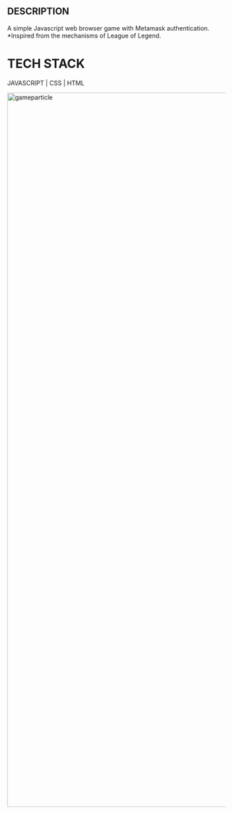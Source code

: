 ## DESCRIPTION
A simple Javascript web browser  game with Metamask authentication. *Inspired from the mechanisms of League of Legend.

# TECH STACK
JAVASCRIPT | CSS | HTML

<img width="1644" alt="gameparticle" src="https://user-images.githubusercontent.com/87498224/172636750-45405b5d-6eae-4571-a6d9-506dfc87eb7c.png">
